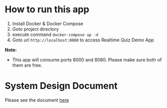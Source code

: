 # How to run this app

1. Install Docker & Docker Compose
2. Goto project directory
3. execute command `docker-compose up -d`
4. Goto url `http://localhost:8080` to access Realtime Quiz Demo App

**Note:**
- This app will consume ports 8000 and 8080. Please make sure both of them are free.

# System Design Document
Please see the document [here](https://github.com/nguyenlethanhkhoa/elsa-challenge/blob/main/system-design.md)